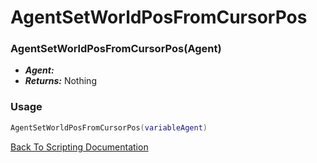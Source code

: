 # AgentSetWorldPosFromCursorPos

### AgentSetWorldPosFromCursorPos(Agent)
- ***Agent:*** 
- ***Returns:*** Nothing

### Usage

```Lua
AgentSetWorldPosFromCursorPos(variableAgent)
```


[Back To Scripting Documentation](../README.md)

